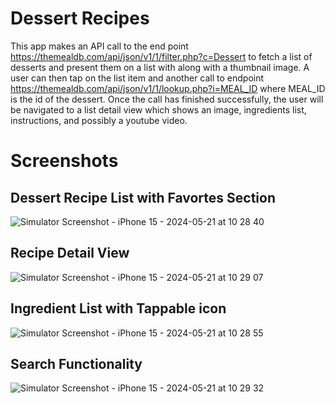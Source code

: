# Dessert Recipes
This app makes an API call to the end point https://themealdb.com/api/json/v1/1/filter.php?c=Dessert to fetch a list of desserts and present them on a list with along with a thumbnail image. 
A user can then tap on the list item and another call to endpoint https://themealdb.com/api/json/v1/1/lookup.php?i=MEAL_ID where MEAL_ID is the id of the dessert.
Once the call has finished successfully, the user will be navigated to a list detail view which shows an image, ingredients list, instructions, and possibly a youtube video.

# Screenshots

## Dessert Recipe List with Favortes Section
![Simulator Screenshot - iPhone 15 - 2024-05-21 at 10 28 40](https://github.com/auza2/DessertRecipes/assets/17304405/5d82ff1d-9443-4f60-8722-00517a3f625b)

## Recipe Detail View
![Simulator Screenshot - iPhone 15 - 2024-05-21 at 10 29 07](https://github.com/auza2/DessertRecipes/assets/17304405/e3ea563e-5cdc-4cad-98bf-39d1d8b5d610)

## Ingredient List with Tappable icon
![Simulator Screenshot - iPhone 15 - 2024-05-21 at 10 28 55](https://github.com/auza2/DessertRecipes/assets/17304405/0ebf245f-a391-4476-803a-6880cc89085b)

## Search Functionality
![Simulator Screenshot - iPhone 15 - 2024-05-21 at 10 29 32](https://github.com/auza2/DessertRecipes/assets/17304405/96ff5fee-34a2-4d05-bae8-74beee24e1bd)
